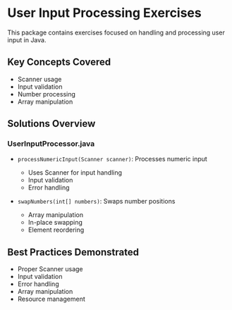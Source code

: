 # User Input Processing Exercises

This package contains exercises focused on handling and processing user input in Java.

## Key Concepts Covered
- Scanner usage
- Input validation
- Number processing
- Array manipulation

## Solutions Overview

### UserInputProcessor.java
- `processNumericInput(Scanner scanner)`: Processes numeric input
  - Uses Scanner for input handling
  - Input validation
  - Error handling

- `swapNumbers(int[] numbers)`: Swaps number positions
  - Array manipulation
  - In-place swapping
  - Element reordering

## Best Practices Demonstrated
- Proper Scanner usage
- Input validation
- Error handling
- Array manipulation
- Resource management
